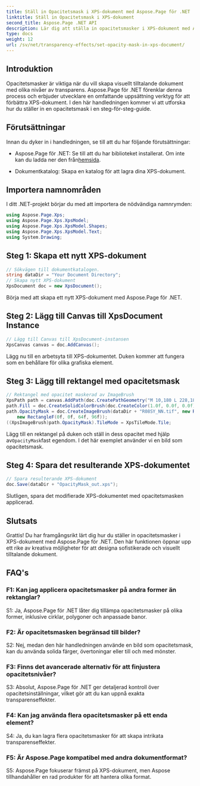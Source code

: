 ```yaml
---
title: Ställ in Opacitetsmask i XPS-dokument med Aspose.Page för .NET
linktitle: Ställ in Opacitetsmask i XPS-dokument
second_title: Aspose.Page .NET API
description: Lär dig att ställa in opacitetsmasker i XPS-dokument med Aspose.Page för .NET. Förbättra dokumentets estetik utan ansträngning.
type: docs
weight: 12
url: /sv/net/transparency-effects/set-opacity-mask-in-xps-document/
---
```

## Introduktion

Opacitetsmasker är viktiga när du vill skapa visuellt tilltalande dokument med olika nivåer av transparens. Aspose.Page för .NET förenklar denna process och erbjuder utvecklare en omfattande uppsättning verktyg för att förbättra XPS-dokument. I den här handledningen kommer vi att utforska hur du ställer in en opacitetsmask i en steg-för-steg-guide.

## Förutsättningar

Innan du dyker in i handledningen, se till att du har följande förutsättningar:

-  Aspose.Page för .NET: Se till att du har biblioteket installerat. Om inte kan du ladda ner den från[hemsida](https://releases.aspose.com/page/net/).

- Dokumentkatalog: Skapa en katalog för att lagra dina XPS-dokument.

## Importera namnområden

I ditt .NET-projekt börjar du med att importera de nödvändiga namnrymden:

```csharp
using Aspose.Page.Xps;
using Aspose.Page.Xps.XpsModel;
using Aspose.Page.Xps.XpsModel.Shapes;
using Aspose.Page.Xps.XpsModel.Text;
using System.Drawing;
```

## Steg 1: Skapa ett nytt XPS-dokument

```csharp
// Sökvägen till dokumentkatalogen.
string dataDir = "Your Document Directory";
// Skapa nytt XPS-dokument
XpsDocument doc = new XpsDocument();
```

Börja med att skapa ett nytt XPS-dokument med Aspose.Page för .NET.

## Steg 2: Lägg till Canvas till XpsDocument Instance

```csharp
// Lägg till Canvas till XpsDocument-instansen
XpsCanvas canvas = doc.AddCanvas();
```

Lägg nu till en arbetsyta till XPS-dokumentet. Duken kommer att fungera som en behållare för olika grafiska element.

## Steg 3: Lägg till rektangel med opacitetsmask

```csharp
// Rektangel med opacitet maskerad av ImageBrush
XpsPath path = canvas.AddPath(doc.CreatePathGeometry("M 10,180 L 228,180 228,285 10,285"));
path.Fill = doc.CreateSolidColorBrush(doc.CreateColor(1.0f, 0.0f, 0.0f));
path.OpacityMask = doc.CreateImageBrush(dataDir + "R08SY_NN.tif", new RectangleF(0f, 0f, 128f, 192f),
    new RectangleF(0f, 0f, 64f, 96f));
((XpsImageBrush)path.OpacityMask).TileMode = XpsTileMode.Tile;
```

 Lägg till en rektangel på duken och ställ in dess opacitet med hjälp av`OpacityMask`fast egendom. I det här exemplet använder vi en bild som opacitetsmask.

## Steg 4: Spara det resulterande XPS-dokumentet

```csharp
// Spara resulterande XPS-dokument
doc.Save(dataDir + "OpacityMask_out.xps");
```

Slutligen, spara det modifierade XPS-dokumentet med opacitetsmasken applicerad.

## Slutsats

Grattis! Du har framgångsrikt lärt dig hur du ställer in opacitetsmasker i XPS-dokument med Aspose.Page för .NET. Den här funktionen öppnar upp ett rike av kreativa möjligheter för att designa sofistikerade och visuellt tilltalande dokument.

## FAQ's

### F1: Kan jag applicera opacitetsmasker på andra former än rektanglar?

S1: Ja, Aspose.Page för .NET låter dig tillämpa opacitetsmasker på olika former, inklusive cirklar, polygoner och anpassade banor.

### F2: Är opacitetsmasken begränsad till bilder?

S2: Nej, medan den här handledningen använde en bild som opacitetsmask, kan du använda solida färger, övertoningar eller till och med mönster.

### F3: Finns det avancerade alternativ för att finjustera opacitetsnivåer?

S3: Absolut, Aspose.Page för .NET ger detaljerad kontroll över opacitetsinställningar, vilket gör att du kan uppnå exakta transparenseffekter.

### F4: Kan jag använda flera opacitetsmasker på ett enda element?

S4: Ja, du kan lagra flera opacitetsmasker för att skapa intrikata transparenseffekter.

### F5: Är Aspose.Page kompatibel med andra dokumentformat?

S5: Aspose.Page fokuserar främst på XPS-dokument, men Aspose tillhandahåller en rad produkter för att hantera olika format.